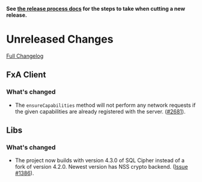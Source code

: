 **See [the release process docs](docs/howtos/cut-a-new-release.md) for the steps to take when cutting a new release.**

# Unreleased Changes

[Full Changelog](https://github.com/mozilla/application-services/compare/v0.52.0...master)

## FxA Client

### What's changed

- The `ensureCapabilities` method will not perform any network requests if the
  given capabilities are already registered with the server.
  ([#2681](https://github.com/mozilla/application-services/pull/2681)).

## Libs

### What's changed

- The project now builds with version 4.3.0 of SQL Cipher instead of a fork
  of version 4.2.0. Newest version has NSS crypto backend.
  ([Issue #1386](https://github.com/mozilla/application-services/issues/1386)).
